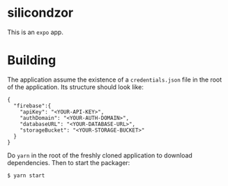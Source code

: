 # silicondzor

This is an `expo` app.

# Building

The application assume the existence of a `credentials.json` file in
the root of the application. Its structure should look like:

```
{
  "firebase":{
    "apiKey": "<YOUR-API-KEY>",
    "authDomain": "<YOUR-AUTH-DOMAIN>",
    "databaseURL": "<YOUR-DATABASE-URL>",
    "storageBucket": "<YOUR-STORAGE-BUCKET>"
  }
}
```

Do `yarn` in the root of the freshly cloned application to download
dependencies. Then to start the packager:

```
$ yarn start
```

